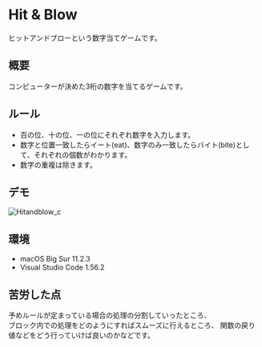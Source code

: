# Hit & Blow
ヒットアンドブローという数字当てゲームです。

## 概要
コンピューターが決めた3桁の数字を当てるゲームです。  

## ルール
- 百の位、十の位、一の位にそれぞれ数字を入力します。
- 数字と位置一致したらイート(eat)、数字のみ一致したらバイト(bite)として、それぞれの個数がわかります。
- 数字の重複は除きます。

## デモ
![Hitandblow_c](https://user-images.githubusercontent.com/84284632/118575960-8d792f80-b7c2-11eb-8e9f-91ba2270dc92.gif)

## 環境
- macOS Big Sur 11.2.3
- Visual Studio Code 1.56.2

## 苦労した点
予めルールが定まっている場合の処理の分割していったところ、  
ブロック内での処理をどのようにすればスムーズに行えるところ、
関数の戻り値などをどう行っていけば良いのかなどです。

